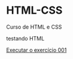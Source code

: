 # HTML-CSS
Curso de HTML e CSS


testando HTML

<a href="https://https://susyfontenele.github.io/HTML-CSS/exercicios/ex001/index.html"> Executar o exercício 001 </a>